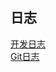 ## 日志
[开发日志](https://github.com/az7792/ShapeWars/blob/dev/docs/dev_log.md)  
[Git日志](https://github.com/az7792/ShapeWars/commits)
